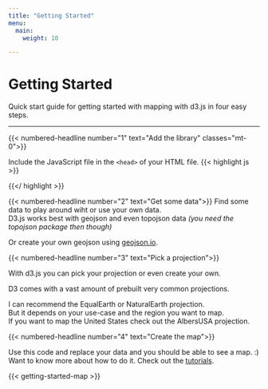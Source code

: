 ```yaml
---
title: "Getting Started"
menu:
  main:
    weight: 10

---
```


# Getting Started

Quick start guide for getting started with mapping with d3.js in four easy steps.

<hr/>

{{< numbered-headline number="1" text="Add the library" classes="mt-0">}}

Include the JavaScript file in the `<head>` of your HTML file.
{{< highlight js >}}
<script src="https://d3js.org/d3.v5.min.js"></script>
{{</ highlight >}}

{{< numbered-headline number="2" text="Get some data">}}
Find some data to play around wiht or use your own data.  
D3.js works best with geojson and even topojson data *(you need the topojson package then though)*

Or create your own geojson using [geojson.io](https://geojson.io).

{{< numbered-headline number="3" text="Pick a projection">}}

With d3.js you can pick your projection or even create your own.  

D3 comes with a vast amount of prebuilt very common projections.  

I can recommend the EqualEarth or NaturalEarth projection.  
But it depends on your use-case and the region you want to map.  
If you want to map the United States check out the AlbersUSA projection.  

{{< numbered-headline number="4" text="Create the map">}}

Use this code and replace your data and you should be able to see a map. :) 
Want to know more about how to do it. Check out the [tutorials](/tutorials).

{{< getting-started-map >}}

<br/>
<div class="rm-area-end-of-content"></div>
